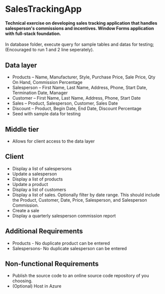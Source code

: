 # SalesTrackingApp
#### Technical exercise on developing sales tracking application that handles salesperson's commissions and incentives. Window Forms application with full-stack foundation.
In database folder, execute query for sample tables and datas for testing;(Encouraged to run 1 and 2 line seperately). 

## Data layer
* Products – Name, Manufacturer, Style, Purchase Price, Sale Price, Qty On Hand, Commission Percentage
* Salesperson – First Name, Last Name, Address, Phone, Start Date, Termination Date, Manager
* Customer – First Name, Last Name, Address, Phone, Start Date
* Sales – Product, Salesperson, Customer, Sales Date
* Discount – Product, Begin Date, End Date, Discount Percentage
* Seed with sample data for testing

## Middle tier
*	Allows for client access to the data layer

## Client
* Display a list of salespersons
* Update a salesperson
* Display a list of products
* Update a product
* Display a list of customers
* Display a list of sales.  Optionally filter by date range.  This should include the Product, Customer, Date, Price, Salesperson, and Salesperson Commission.
* Create a sale
* Display a quarterly salesperson commission report

## Additional Requirements
* Products - No duplicate product can be entered
* Salespersons- No duplicate salesperson can be entered

## Non-functional Requirements
* Publish the source code to an online source code repository of you choosing.
* (Optional) Host in Azure
